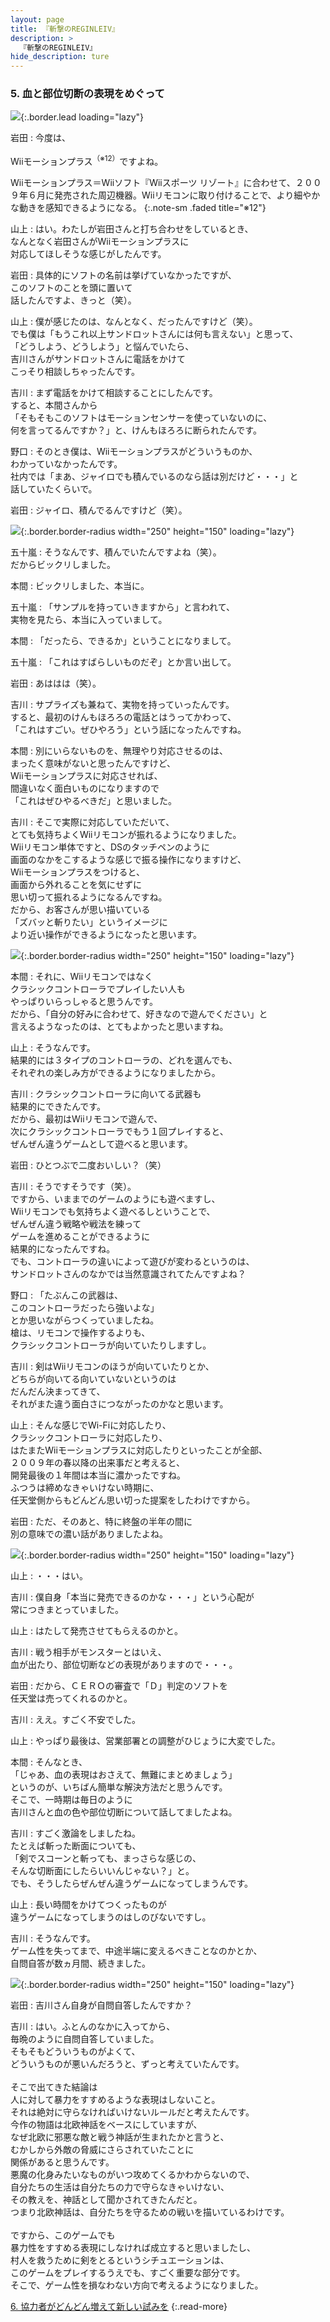 ```yaml
---
layout: page
title: 『斬撃のREGINLEIV』
description: >
  『斬撃のREGINLEIV』
hide_description: ture
---
```


### 5. 血と部位切断の表現をめぐって

![](/interviews/jp/wii/rznj/vol1/img/mainvisual5.jpg){:.border.lead loading="lazy"}

岩田
: 今度は、

Wiiモーションプラス<sup>（※12）</sup>ですよね。

Wiiモーションプラス＝Wiiソフト『Wiiスポーツ リゾート』に合わせて、２００９年６月に発売された周辺機器。Wiiリモコンに取り付けることで、より細やかな動きを感知できるようになる。
{:.note-sm .faded title="※12"}

山上
: はい。わたしが岩田さんと打ち合わせをしているとき、<br>なんとなく岩田さんがWiiモーションプラスに<br>対応してほしそうな感じがしたんです。

岩田
: 具体的にソフトの名前は挙げていなかったですが、<br>このソフトのことを頭に置いて<br>話したんですよ、きっと（笑）。

山上
: 僕が感じたのは、なんとなく、だったんですけど（笑）。<br>でも僕は「もうこれ以上サンドロットさんには何も言えない」と思って、<br>「どうしよう、どうしよう」と悩んでいたら、<br>吉川さんがサンドロットさんに電話をかけて<br>こっそり相談しちゃったんです。

吉川
: まず電話をかけて相談することにしたんです。<br>すると、本間さんから<br>「そもそもこのソフトはモーションセンサーを使っていないのに、<br>何を言ってるんですか？」と、けんもほろろに断られたんです。

野口
: そのとき僕は、Wiiモーションプラスがどういうものか、<br>わかっていなかったんです。<br>社内では「まあ、ジャイロでも積んでいるのなら話は別だけど・・・」と<br>話していたくらいで。

岩田
: ジャイロ、積んでるんですけど（笑）。

![](/interviews/jp/wii/rznj/vol1/img/photo16.jpg){:.border.border-radius width="250" height="150" loading="lazy"}

五十嵐
: そうなんです、積んでいたんですよね（笑）。<br>だからビックリしました。

本間
: ビックリしました、本当に。

五十嵐
: 「サンプルを持っていきますから」と言われて、<br>実物を見たら、本当に入っていまして。

本間
: 「だったら、できるか」ということになりまして。

五十嵐
: 「これはすばらしいものだぞ」とか言い出して。

岩田
: あははは（笑）。

吉川
: サプライズも兼ねて、実物を持っていったんです。<br>すると、最初のけんもほろろの電話とはうってかわって、<br>「これはすごい。ぜひやろう」という話になったんですね。

本間
: 別にいらないものを、無理やり対応させるのは、<br>まったく意味がないと思ったんですけど、<br>Wiiモーションプラスに対応させれば、<br>間違いなく面白いものになりますので<br>「これはぜひやるべきだ」と思いました。

吉川
: そこで実際に対応していただいて、<br>とても気持ちよくWiiリモコンが振れるようになりました。<br>Wiiリモコン単体ですと、DSのタッチペンのように<br>画面のなかをこするような感じで振る操作になりますけど、<br>Wiiモーションプラスをつけると、<br>画面から外れることを気にせずに<br>思い切って振れるようになるんですね。<br>だから、お客さんが思い描いている<br>「ズバッと斬りたい」というイメージに<br>より近い操作ができるようになったと思います。

![](/interviews/jp/wii/rznj/vol1/img/photo17.jpg){:.border.border-radius width="250" height="150" loading="lazy"}

本間
: それに、Wiiリモコンではなく<br>クラシックコントローラでプレイしたい人も<br>やっぱりいらっしゃると思うんです。<br>だから、「自分の好みに合わせて、好きなので遊んでください」と<br>言えるようなったのは、とてもよかったと思いますね。

山上
: そうなんです。<br>結果的には３タイプのコントローラの、どれを選んでも、<br>それぞれの楽しみ方ができるようになりましたから。

吉川
: クラシックコントローラに向いてる武器も<br>結果的にできたんです。<br>だから、最初はWiiリモコンで遊んで、<br>次にクラシックコントローラでもう１回プレイすると、<br>ぜんぜん違うゲームとして遊べると思います。

岩田
: ひとつぶで二度おいしい？（笑）

吉川
: そうですそうです（笑）。<br>ですから、いままでのゲームのようにも遊べますし、<br>Wiiリモコンでも気持ちよく遊べるしということで、<br>ぜんぜん違う戦略や戦法を練って<br>ゲームを進めることができるように<br>結果的になったんですね。<br>でも、コントローラの違いによって遊びが変わるというのは、<br>サンドロットさんのなかでは当然意識されてたんですよね？

野口
: 「たぶんこの武器は、<br>このコントローラだったら強いよな」<br>とか思いながらつくっていましたね。<br>槍は、リモコンで操作するよりも、<br>クラシックコントローラが向いていたりしますし。

吉川
: 剣はWiiリモコンのほうが向いていたりとか、<br>どちらが向いてる向いていないというのは<br>だんだん決まってきて、<br>それがまた違う面白さにつながったのかなと思います。

山上
: そんな感じでWi-Fiに対応したり、<br>クラシックコントローラに対応したり、<br>はたまたWiiモーションプラスに対応したりといったことが全部、<br>２００９年の春以降の出来事だと考えると、<br>開発最後の１年間は本当に濃かったですね。<br>ふつうは締めなきゃいけない時期に、<br>任天堂側からもどんどん思い切った提案をしたわけですから。

岩田
: ただ、そのあと、特に終盤の半年の間に<br>別の意味での濃い話がありましたよね。

![](/interviews/jp/wii/rznj/vol1/img/photo18.jpg){:.border.border-radius width="250" height="150" loading="lazy"}

山上
: ・・・はい。

吉川
: 僕自身「本当に発売できるのかな・・・」という心配が<br>常につきまとっていました。

山上
: はたして発売させてもらえるのかと。

吉川
: 戦う相手がモンスターとはいえ、<br>血が出たり、部位切断などの表現がありますので・・・。

岩田
: だから、ＣＥＲＯの審査で「Ｄ」判定のソフトを<br>任天堂は売ってくれるのかと。

吉川
: ええ。すごく不安でした。

山上
: やっぱり最後は、営業部署との調整がひじょうに大変でした。

本間
: そんなとき、<br>「じゃあ、血の表現はおさえて、無難にまとめましょう」<br>というのが、いちばん簡単な解決方法だと思うんです。<br>そこで、一時期は毎日のように<br>吉川さんと血の色や部位切断について話してましたよね。

吉川
: すごく激論をしましたね。<br>たとえば斬った断面についても、<br>「剣でスコーンと斬っても、まっさらな感じの、<br>そんな切断面にしたらいいんじゃない？」と。<br>でも、そうしたらぜんぜん違うゲームになってしまうんです。

山上
: 長い時間をかけてつくったものが<br>違うゲームになってしまうのはしのびないですし。

吉川
: そうなんです。<br>ゲーム性を失ってまで、中途半端に変えるべきことなのかとか、<br>自問自答が数ヵ月間、続きました。

![](/interviews/jp/wii/rznj/vol1/img/photo19.jpg){:.border.border-radius width="250" height="150" loading="lazy"}

岩田
: 吉川さん自身が自問自答したんですか？

吉川
: はい。ふとんのなかに入ってから、<br>毎晩のように自問自答していました。<br>そもそもどういうものがよくて、<br>どういうものが悪いんだろうと、ずっと考えていたんです。<br><br>そこで出てきた結論は<br>人に対して暴力をすすめるような表現はしないこと。<br>それは絶対に守らなければいけないルールだと考えたんです。<br>今作の物語は北欧神話をベースにしていますが、<br>なぜ北欧に邪悪な敵と戦う神話が生まれたかと言うと、<br>むかしから外敵の脅威にさらされていたことに<br>関係があると思うんです。<br>悪魔の化身みたいなものがいつ攻めてくるかわからないので、<br>自分たちの生活は自分たちの力で守らなきゃいけない、<br>その教えを、神話として聞かされてきたんだと。<br>つまり北欧神話は、自分たちを守るための戦いを描いているわけです。<br><br>ですから、このゲームでも<br>暴力性をすすめる表現にしなければ成立すると思いましたし、<br>村人を救うために剣をとるというシチュエーションは、<br>このゲームをプレイするうえでも、すごく重要な部分です。<br>そこで、ゲーム性を損なわない方向で考えるようになりました。

[6. 協力者がどんどん増えて新しい試みを](6.md)
{:.read-more}

